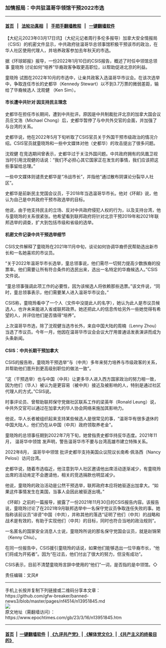 ### 加情报局：中共驻温哥华领馆干预2022市选
------------------------

#### [首页](https://github.com/gfw-breaker/banned-news3/blob/master/README.md) &nbsp;&nbsp;|&nbsp;&nbsp; [法轮功真相](https://github.com/begood0513/basic/blob/master/README.md)  &nbsp;&nbsp;|&nbsp;&nbsp; [手把手翻墙教程](https://github.com/gfw-breaker/guides/wiki)  &nbsp;&nbsp;|&nbsp;&nbsp; [一键翻墙软件](https://github.com/gfw-breaker/nogfw/blob/master/README.md)  



<div><p>
 【大纪元2023年03月17日讯】（大纪元记者周行多伦多报导）加拿大安全情报局（CSIS）的机密文件显示，中共政府驻温哥华总领事馆积极干预该市的政治，在华人社区使用代理人，并培养政客参加去年秋天的市选。
</p>
<p>
 据《环球邮报》报导，一份2022年1月10日的CSIS报告，概述了时任中领馆总领事
 <ok href="https://www.epochtimes.com/gb/tag/%E7%AB%A5%E6%99%93%E7%8E%B2.html">
  童晓玲
 </ok>
 讨论如何“培养”华裔政客争取更高职位，以帮助促进北京的利益。
</p>
<p>
 <ok href="https://www.epochtimes.com/gb/tag/%E7%AB%A5%E6%99%93%E7%8E%B2.html">
  童晓玲
 </ok>
 试图在2022年10月的市选中，让亲共政客入选温哥华市议会。在该次选举中，争取连任市长的史都华（Kennedy Stewart）以不到3.7万票的微弱差距，输给了华裔候选人
 <ok href="https://www.epochtimes.com/gb/tag/%E6%B2%88%E8%A7%82%E5%81%A5.html">
  沈观健
 </ok>
 （Ken Sim）。
</p>
<h4>
 市长遭中共针对 因支持民主理念
</h4>
<p>
 史都华在担任市长期间，遭到中共批评。原因是中共制裁批评北京的加拿大国会议员庄文浩（Michael Chong）后，史都华暂停了与中共外交官的会面，并加强了与台湾的关系。
</p>
<p>
 史都华说，他在2022年5月下旬听取了CSIS官员关于外国干预市级政治的情况介绍。CSIS官员就童晓玲和一些中文媒体对他（史都华）的攻击提出了很多问题。
</p>
<p>
 <ok href="https://www.epochtimes.com/gb/tag/%E6%B2%88%E8%A7%82%E5%81%A5.html">
  沈观健
 </ok>
 在竞选期间曾表示，史都华过于关注外国问题。中共政府拥有的凤凰卫视当时引用沈观健的话说：“我们不必担心其它国家正在发生的事情，我们应该把这些事留给总理。”
</p>
<p>
 一些中文媒体则谴责史都华是“冷战市长”，并指他“通过散布阴谋论分裂华人社区”。
</p>
<p>
 史都华是前新民主党国会议员，于2018年当选温哥华市长。他对《环邮》说，他认为自己是中共政府干预市政选举的目标。
</p>
<p>
 他说，由于他支持民主的立场、反对中共政府侵犯人权的行为，以及支持台湾，他与童晓玲的关系很紧张。他希望看到联邦政府将针对北京干预2019年和2021年联邦选举的调查，扩大到包括市级和省级的选举。
</p>
<h4>
 机密文件记录中共干预选举细节
</h4>
<p>
 CSIS文件解释了童晓玲在2021年11月中旬，谈论如何协调华裔侨民帮助选出新市长和一名她喜欢的市议员。
</p>
<p>
 “关于2022年温哥华市长选举，童总领事说，他们需尽一切努力提高少数族裔的投票率。他们需要让所有符合条件的选民出来，选出一名特定的华裔候选人。”CSIS文件说。
</p>
<p>
 “童总领事强调此项工作的必要性，因为该候选人将依赖那些选票。”该文件说，“同时，童总领事表示，他们需要某人进入温哥华市议会。”
</p>
<p>
 CSIS称，童晓玲看中了一个人（文件中没提此人的名字），她认为此人是市议员候选人，也许未来能进入省或联邦政界。她还把此人的信息传给另外一些她觉得有希望的人，并评估他们是否值得“培养”。
</p>
<p>
 上次温哥华市选，除了沈观健当选市长外，来自中国大陆的周楠（Lenny Zhou）当选了市议员。今年一月，他因在温哥华市议会会议大厅用普通话发表演讲而成为头条新闻。
</p>
<h4>
 CSIS：中共长期干预加拿大
</h4>
<p>
 CSIS的报告称，童晓玲干预选举“与（中共）多年来努力培养与市级政客的关系，并帮助他们晋升到更高级别职位的做法一致”。
</p>
<p>
 “这（干预选举）也与中国（中共）让更多华人进入西方国家政治的努力相一致，因为他们（华人）被认为是更容易（被中共）接近及被影响的人，特别是通过社区代理人的方式。”CSIS说。
</p>
<p>
 时事评论员、曾帮助联邦保守党做社区联系工作的梁英年（Ronald Leung）说，中共外交官可以通过在加拿大的华人协会网络来施加其影响力。
</p>
<p>
 他说，华人长者被组织起来支持某些候选人是很常见的事，“温哥华有很多退休的中国大陆人，他们仍在从中国（中共）政府领取养老金”。
</p>
<p>
 童晓玲的总领事任期到2022年7月下旬，她曾指责史都华持反华态度。2021年11月，
 <ok href="https://www.epochtimes.com/gb/tag/%E6%B8%A9%E5%93%A5%E5%8D%8E%E4%B8%AD%E9%A2%86%E9%A6%86.html">
  温哥华中领馆
 </ok>
 发声明，警告温哥华市不要与台湾高雄市建立特殊关系。
</p>
<p>
 2022年8月，
 <ok href="https://www.epochtimes.com/gb/tag/%E6%B8%A9%E5%93%A5%E5%8D%8E%E4%B8%AD%E9%A2%86%E9%A6%86.html">
  温哥华中领馆
 </ok>
 批评史都华支持美国众议院议长南希‧佩洛西（Nancy Pelosi）访问台湾。
</p>
<p>
 史都华说，随着市选临近，他注意到华人社区邀请他出席活动逐渐减少，有童晓玲出席的活动肯定不会邀请他，相关的竞选捐款也明显减少。
</p>
<p>
 他说，童晓玲的政治活动是公然干预选举，联邦政府本应将她驱逐出加拿大。“如果这件事情发生在美国，当事人会因此被驱逐出境。”
</p>
<p>
 《环邮》之前的一篇报导，披露了一份2021年11月30日的CSIS报告内容。该报告说，童晓玲讨论了在2021年9月联邦选举中一名保守党议员争取连任失败的事。她指称该前议员“诽谤”中国（中共），并称其他的落选“证明了他们（中共）的战略和战术是有效的，有助于实现他们（中共）的目标，同时也符合当地的政治规则”。
</p>
<p>
 一名匿名的国家安全消息人士说，童晓玲所说的那名保守党国会议员，就是赵锦荣（Kenny Chiu）。
</p>
<p>
 在同一份报告中，CSIS援引童晓玲的话说，如果他们能够选出一位华裔市长，“他们将成为开拓者”。因为“在过去，他们付出了很大的努力，但没有成功”。
</p>
<p>
 CSIS表示，目前不清楚童晓玲言辞中使用的“他们”一词，是否指的是中领馆。◇
</p>
<p>
 责任编辑：文风#
</p>
</div>
<hr/>
手机上长按并复制下列链接或二维码分享本文章：<br/>
https://github.com/gfw-breaker/banned-news3/blob/master/pages/nf4514/n13951845.md <br/>
<a href='https://github.com/gfw-breaker/banned-news3/blob/master/pages/nf4514/n13951845.md'><img src='https://github.com/gfw-breaker/banned-news3/blob/master/pages/nf4514/n13951845.md.png'/></a> <br/>
原文地址（需翻墙访问）：https://www.epochtimes.com/gb/23/3/16/n13951845.htm


------------------------
#### [首页](https://github.com/gfw-breaker/banned-news3/blob/master/README.md) &nbsp;|&nbsp; [一键翻墙软件](https://github.com/gfw-breaker/nogfw/blob/master/README.md) &nbsp;| [《九评共产党》](https://github.com/gfw-breaker/9ping.md/blob/master/README.md#九评之一评共产党是什么) | [《解体党文化》](https://github.com/gfw-breaker/jtdwh.md/blob/master/README.md) | [《共产主义的终极目的》](https://github.com/gfw-breaker/gczydzjmd.md/blob/master/README.md)


<img src='http://gfw-breaker.win/banned-news3/pages/nf4514/n13951845.md' width='0px' height='0px'/>